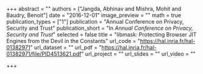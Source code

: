 +++
abstract = ""
authors = ["Jangda, Abhinav and Mishra, Mohit and Baudry, Benoit"]
date = "2016-12-01"
image_preview = ""
math = true
publication_types = ["1"]
publication = "Annual Conference on Privacy, Security and Trust"
publication_short = "In *Annual Conference on Privacy, Security and Trust*"
selected = false
title = "libmask: Protecting Browser JIT Engines from the Devil in the Constants"
url_code = "https://hal.inria.fr/hal-01382971"
url_dataset = ""
url_pdf = "https://hal.inria.fr/hal-01382971/file/PID4513621.pdf"
url_project = ""
url_slides = ""
url_video = ""

+++
